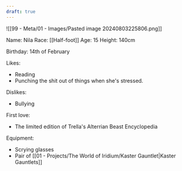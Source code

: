 ```yaml
---
draft: true
---
```

![[99 - Meta/01 - Images/Pasted image 20240803225806.png]]

Name: Nila
Race: [[Half-foot]]
Age: 15
Height: 140cm

Birthday: 14th of February

Likes:
- Reading
- Punching the shit out of things when she's stressed.

Dislikes:
- Bullying

First love:
- The limited edition of Trella's Alterrian Beast Encyclopedia 

Equipment:
- Scrying glasses
- Pair of [[01 - Projects/The World of Iridium/Kaster Gauntlet|Kaster Gauntlets]]